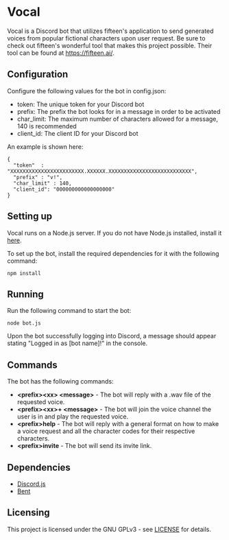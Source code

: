 # Vocal
Vocal is a Discord bot that utilizes fifteen's application to send generated voices from popular fictional characters upon user request. 
Be sure to check out fifteen's wonderful tool that makes this project possible. Their tool can be found at https://fifteen.ai/.

## Configuration
Configure the following values for the bot in config.json:
  * token: The unique token for your Discord bot
  * prefix: The prefix the bot looks for in a message in order to be activated
  * char_limit: The maximum number of characters allowed for a message, 140 is recommended
  * client_id: The client ID for your Discord bot

An example is shown here:
```
{ 
  "token"  : "XXXXXXXXXXXXXXXXXXXXXXXX.XXXXXX.XXXXXXXXXXXXXXXXXXXXXXXXXXX",
  "prefix" : "v!",
  "char_limit" : 140,
  "client_id": "000000000000000000"
}
```

## Setting up
Vocal runs on a Node.js server. If you do not have Node.js installed, install it [here](https://nodejs.org/en/download/).

To set up the bot, install the required dependencies for it with the following command:
```
npm install
```

## Running
Run the following command to start the bot:
```
node bot.js
```
Upon the bot successfully logging into Discord, a message should appear stating "Logged in as [bot name]!" in the console.

## Commands
The bot has the following commands:

 * **\<prefix\>\<xx\> \<message\>** - The bot will reply with a .wav file of the requested voice.
 * **\<prefix\>\<xx\>+ \<message\>** - The bot will join the voice channel the user is in and play the requested voice.
 * **\<prefix\>help** - The bot will reply with a general format on how to make a voice request and all the character codes for their respective characters.
 * **\<prefix\>invite** - The bot will send its invite link.
  
## Dependencies
  * [Discord.js](https://discord.js.org/)
  * [Bent](https://github.com/mikeal/bent)

## Licensing
This project is licensed under the GNU GPLv3 - see [LICENSE](https://raw.githubusercontent.com/Kipwisp/vocal/master/LICENSE?token=AOSFA3HRIRAR4EIZHD4QQC26RUHEO) for details.
